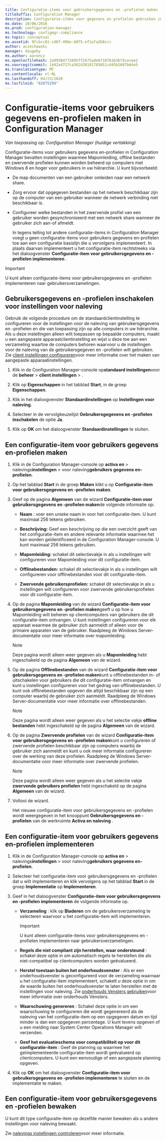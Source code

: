 ```yaml
---
title: Configuratie-items voor gebruikersgegevens en -profielen maken
titleSuffix: Configuration Manager
description: Configuratie-items voor gegevens en profielen gebruiken in Configuration Manager voor het beheren van Mapomleiding, offline bestanden en zwervende profielen.
ms.date: 10/06/2016
ms.prod: configuration-manager
ms.technology: configmgr-compliance
ms.topic: conceptual
ms.assetid: 9fcbcc81-cd6f-496e-b075-ef1afa2b8ccc
author: aczechowski
manager: dougeby
ms.author: aaroncz
ms.openlocfilehash: 2a99384772895ff2675ade671076163b74cecee2
ms.sourcegitcommit: 1442a4717ca362d38101785851cd45b2687b64e5
ms.translationtype: MT
ms.contentlocale: nl-NL
ms.lasthandoff: 04/23/2020
ms.locfileid: "82075299"
---
```

# <a name="create-user-data-and-profiles-configuration-items-in-configuration-manager"></a>Configuratie-items voor gebruikers gegevens en-profielen maken in Configuration Manager

*Van toepassing op: Configuration Manager (huidige vertakking)*

Configuratie-items voor gebruikers gegevens en-profielen in Configuration Manager bevatten instellingen waarmee Mapomleiding, offline bestanden en zwervende profielen kunnen worden beheerd op computers met Windows 8 en hoger voor gebruikers in uw hiërarchie. U kunt bijvoorbeeld:  

- De map documenten van een gebruiker omleiden naar een netwerk share.  

- Zorg ervoor dat opgegeven bestanden op het netwerk beschikbaar zijn op de computer van een gebruiker wanneer de netwerk verbinding niet beschikbaar is.  

- Configureer welke bestanden in het zwervende profiel van een gebruiker worden gesynchroniseerd met een netwerk share wanneer de gebruiker zich aan-of afmeldt.  

  In tegens telling tot andere configuratie-items in Configuration Manager voegt u geen configuratie-items voor gebruikers gegevens en-profielen toe aan een configuratie basislijn die u vervolgens implementeert. In plaats daarvan implementeert u het configuratie-item rechtstreeks via het dialoogvenster **Configuratie-item voor gebruikersgegevens en -profielen implementeren** .  

> [!IMPORTANT]  
>  U kunt alleen configuratie-items voor gebruikersgegevens en -profielen implementeren naar gebruikersverzamelingen.  

## <a name="enable-user-data-and-profiles-for-compliance-settings"></a>Gebruikersgegevens en -profielen inschakelen voor instellingen voor naleving  
 Gebruik de volgende procedure om de standaardclientinstelling te configureren voor de instellingen voor de naleving van gebruikersgegevens en -profielen en die van toepassing zijn op alle computers in uw hiërarchie. Als u deze instellingen alleen wilt toepassen op bepaalde computers, maakt u een aangepaste apparaatclientinstelling en wijst u deze toe aan een verzameling waartoe de computers behoren waarvoor u de instellingen voor de naleving van de gebruikersgegeven en -profielen wilt gebruiken. Zie [client instellingen configureren](../../core/clients/deploy/configure-client-settings.md)voor meer informatie over het maken van aangepaste apparaatinstellingen.  

1.  Klik in de Configuration Manager-console op**standaard instellingen**voor de **beheer** > **client instellingen** > .  

4.  Klik op **Eigenschappen** in het tabblad **Start**, in de groep **Eigenschappen**.  

5.  Klik in het dialoogvenster **Standaardinstellingen** op **Instellingen voor naleving**.  

6.  Selecteer in de vervolgkeuzelijst **Gebruikersgegevens en -profielen inschakelen** de optie **Ja**.  

7.  Klik op **OK** om het dialoogvenster **Standaardinstellingen** te sluiten.  

## <a name="create-a-user-data-and-profiles-configuration-item"></a>Een configuratie-item voor gebruikers gegevens en-profielen maken  

1. Klik in de Configuration Manager-console op **activa en** > nalevings**instellingen** > voor naleving**gebruikers gegevens en-profielen**.  

2. Op het tabblad **Start** in de groep **Maken** klikt u op **Configuratie-item voor gebruikersgegevens en -profielen maken**.  

3. Geef op de pagina **Algemeen** van de wizard **Configuratie-item voor gebruikersgegevens en -profielen maken**de volgende informatie op:  

   -   **Naam** : voer een unieke naam in voor het configuratie-item. U kunt maximaal 256 tekens gebruiken.  

   -   **Beschrijving:** Geef een beschrijving op die een overzicht geeft van het configuratie-item en andere relevante informatie waarmee het kan worden geïdentificeerd in de Configuration Manager-console. U kunt maximaal 256 tekens gebruiken.  

   -   **Mapomleiding:** schakel dit selectievakje in als u instellingen wilt configureren voor Mapomleiding voor dit configuratie-item.  

   -   **Offlinebestanden:** schakel dit selectievakje in als u instellingen wilt configureren voor offlinebestanden voor dit configuratie-item.  

   -   **Zwervende gebruikersprofielen:** schakel dit selectievakje in als u instellingen wilt configureren voor zwervende gebruikersprofielen voor dit configuratie-item.  

4. Op de pagina **Mapomleiding** van de wizard **Configuratie-item voor gebruikersgegevens en -profielen maken**geeft u op hoe u Mapomleiding wilt beheren op clientcomputers van gebruikers die dit configuratie-item ontvangen. U kunt instellingen configureren voor elk apparaat waarmee de gebruiker zich aanmeldt of alleen voor de primaire apparaten van de gebruiker. Raadpleeg de Windows Server-documentatie voor meer informatie over mapomleiding.  

   > [!NOTE]  
   >  Deze pagina wordt alleen weer gegeven als u **Mapomleiding** hebt ingeschakeld op de pagina **Algemeen** van de wizard.  

5. Op de pagina **Offlinebestanden** van de wizard **Configuratie-item voor gebruikersgegevens en -profielen maken**kunt u offlinebestanden in- of uitschakelen voor gebruikers die dit configuratie-item ontvangen en kunt u instellingen configureren voor het gedrag van offlinebestanden. U kunt ook offlinebestanden opgeven die altijd beschikbaar zijn op een computer waarbij de gebruiker zich aanmeldt. Raadpleeg de Windows Server-documentatie voor meer informatie over offlinebestanden.  

   > [!NOTE]  
   >  Deze pagina wordt alleen weer gegeven als u het selectie vakje **offline bestanden** hebt ingeschakeld op de pagina **Algemeen** van de wizard.  

6. Op de pagina **Zwervende profielen** van de wizard **Configuratie-item voor gebruikersgegevens en -profielen maken**kunt u configureren of zwervende profielen beschikbaar zijn op computers waarbij de gebruiker zich aanmeldt en kunt u ook meer informatie configureren over de werking van deze profielen. Raadpleeg de Windows Server-documentatie voor meer informatie over zwervende profielen.  

   > [!NOTE]  
   >  Deze pagina wordt alleen weer gegeven als u het selectie vakje **zwervende gebruikers profielen** hebt ingeschakeld op de pagina **Algemeen** van de wizard.  

7. Voltooi de wizard.  

   Het nieuwe configuratie-item voor gebruikersgegevens en -profielen wordt weergegeven in het knooppunt **Gebruikersgegevens en -profielen** van de werkruimte **Activa en naleving** .  

## <a name="deploy-a-user-data-and-profiles-configuration-item"></a>Een configuratie-item voor gebruikers gegevens en-profielen implementeren  

1.  Klik in de Configuration Manager-console op **activa en** > nalevings**instellingen** > voor naleving**gebruikers gegevens en-profielen**.  

3.  Selecteer het configuratie-item voor gebruikersgegevens en -profielen dat u wilt implementeren en klik vervolgens op het tabblad **Start** in de groep **Implementatie** op **Implementeren**.  

4.  Geef in het dialoogvenster **Configuratie-item voor gebruikersgegevens en -profielen implementeren** de volgende informatie op.  

    -   **Verzameling** : klik op **Bladeren** om de gebruikersverzameling te selecteren waarvoor u het configuratie-item wilt implementeren.  

        > [!IMPORTANT]  
        >  U kunt alleen configuratie-items voor gebruikersgegevens en -profielen implementeren naar gebruikersverzamelingen.  

    -   **Regels die niet compliant zijn herstellen, waar ondersteund** : schakel deze optie in om automatisch regels te herstellen die als niet-compatibel op clientcomputers worden geëvalueerd.  

    -   **Herstel toestaan buiten het onderhoudsvenster** : Als er een onderhoudsvenster is geconfigureerd voor de verzameling waarnaar u het configuratie-item implementeert, schakelt u deze optie in om de waarde buiten het onderhoudsvenster te laten herstellen met de instellingen voor naleving. Zie [onderhouds Vensters gebruiken](../../core/clients/manage/collections/use-maintenance-windows.md)voor meer informatie over onderhouds Vensters.  

    -   **Waarschuwing genereren** : Schakel deze optie in om een waarschuwing te configureren die wordt gegenereerd als de naleving van het configuratie-item op een opgegeven datum en tijd minder is dan een opgegeven percentage. U kunt tevens opgeven of u een melding naar System Center Operations Manager wilt verzenden.  

    -   **Geef het evaluatieschema voor compatibiliteit op voor dit configuratie-item** : Geef de planning op waarmee het geïmplementeerde configuratie-item wordt geëvalueerd op clientcomputers. U kunt een eenvoudige of een aangepaste planning opgeven.  

5.  Klik op **OK** om het dialoogvenster **Configuratie-item voor gebruikersgegevens en -profielen implementeren** te sluiten en de implementatie te maken.  

## <a name="monitor-a-user-data-and-profiles-configuration-item"></a>Een configuratie-item voor gebruikersgegevens en -profielen bewaken  
 U kunt dit type configuratie-item op dezelfde manier bewaken als u andere instellingen voor naleving bewaakt.  

 Zie [nalevings instellingen controleren](../../compliance/deploy-use/monitor-compliance-settings.md)voor meer informatie.  
